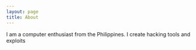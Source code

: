 ```yaml
---
layout: page
title: About
---
```


I am a computer enthusiast from the Philippines. I create hacking tools and exploits
